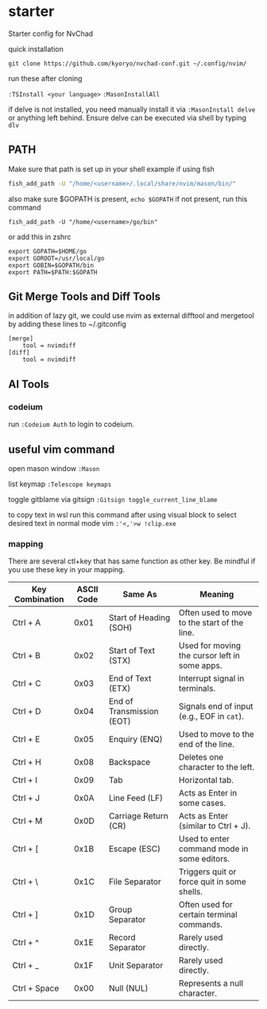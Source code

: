 # starter
Starter config for NvChad

quick installation

`git clone https://github.com/kyoryo/nvchad-conf.git ~/.config/nvim/`

run these after cloning

`:TSInstall <your language>`
`:MasonInstallAll`

if delve is not installed, you need manually install it via
`:MasonInstall delve` or anything left behind. Ensure delve can be executed via shell by typing `dlv`

## PATH
Make sure that path is set up in your shell
example if using fish

```bash
fish_add_path -U "/home/<username>/.local/share/nvim/mason/bin/"
```

also make sure $GOPATH is present,
`echo $GOPATH`
if not present, run this command
```
fish_add_path -U "/home/<username>/go/bin"
```
or add this in zshrc
```
export GOPATH=$HOME/go
export GOROOT=/usr/local/go
export GOBIN=$GOPATH/bin
export PATH=$PATH:$GOPATH
```

## Git Merge Tools and Diff Tools
in addition of lazy git, we could use nvim as external difftool and mergetool by adding these lines to ~/.gitconfig

```
[merge]
    tool = nvimdiff
[diff]
    tool = nvimdiff
```

## AI Tools
### codeium
run `:Codeium Auth` to login to codeium.

## useful vim command
open mason window
`:Mason`

list keymap
`:Telescope keymaps`

toggle gitblame via gitsign
`:Gitsign toggle_current_line_blame`

to copy text in wsl run this command after using visual block to select desired text in normal mode vim
`:'<,'>w !clip.exe`

### mapping

There are several ctl+key that has same function as other key. Be mindful if you use these key in your mapping.

| **Key Combination** | **ASCII Code** | **Same As**                  | **Meaning**                                  |
|----------------------|----------------|------------------------------|----------------------------------------------|
| Ctrl + A            | 0x01           | Start of Heading (SOH)       | Often used to move to the start of the line. |
| Ctrl + B            | 0x02           | Start of Text (STX)          | Used for moving the cursor left in some apps.|
| Ctrl + C            | 0x03           | End of Text (ETX)            | Interrupt signal in terminals.              |
| Ctrl + D            | 0x04           | End of Transmission (EOT)    | Signals end of input (e.g., EOF in `cat`).  |
| Ctrl + E            | 0x05           | Enquiry (ENQ)                | Used to move to the end of the line.        |
| Ctrl + H            | 0x08           | Backspace                    | Deletes one character to the left.          |
| Ctrl + I            | 0x09           | Tab                          | Horizontal tab.                             |
| Ctrl + J            | 0x0A           | Line Feed (LF)               | Acts as Enter in some cases.                |
| Ctrl + M            | 0x0D           | Carriage Return (CR)         | Acts as Enter (similar to Ctrl + J).        |
| Ctrl + [            | 0x1B           | Escape (ESC)                 | Used to enter command mode in some editors. |
| Ctrl + \            | 0x1C           | File Separator               | Triggers quit or force quit in some shells. |
| Ctrl + ]            | 0x1D           | Group Separator              | Often used for certain terminal commands.   |
| Ctrl + ^            | 0x1E           | Record Separator             | Rarely used directly.                       |
| Ctrl + _            | 0x1F           | Unit Separator               | Rarely used directly.                       |
| Ctrl + Space        | 0x00           | Null (NUL)                   | Represents a null character.                |

